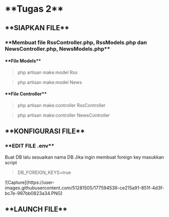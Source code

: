 <h1>**Tugas 2**</h1>
<h2>**SIAPKAN FILE**</h2>
<h3>**Membuat file RssController.php, RssModels.php dan NewsController.php, NewsModels.php**</h3>
<h4>**File Models**</h4>
<blockquote>php artisan make:model Rss</blockquote>
<blockquote>php artisan make:model News</blockquote>

<h4>**File Controller**</h4>
<blockquote>php artisan make:controller RssController</blockquote>
<blockquote>php artisan make:controller NewsController</blockquote>

<h2>**KONFIGURASI FILE**</h2>

<h3>**EDIT FILE .env**</h3>
Buat DB lalu sesuaikan nama DB 
Jika ingin membuat foreign key masukkan script
<blockquote>DB_FOREIGN_KEYS=true</blockquote> 
![Capture](https://user-images.githubusercontent.com/51281505/177594536-ce215a91-851f-4d3f-bc7e-997bb0823a34.PNG)




<h2>**LAUNCH FILE**</h2>
